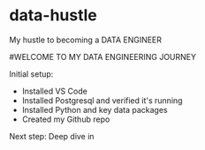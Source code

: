 # data-hustle
My hustle to becoming a DATA ENGINEER

#WELCOME TO MY DATA ENGINEERING JOURNEY

Initial setup:
- Installed VS Code
- Installed Postgresql and verified it's running
- Installed Python and key data packages
- Created my Github repo

Next step: Deep dive in
